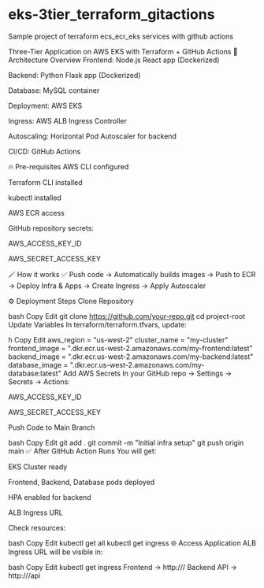 # eks-3tier_terraform_gitactions
Sample project of terraform ecs_ecr_eks services with github actions

Three-Tier Application on AWS EKS with Terraform + GitHub Actions
🚀 Architecture Overview
Frontend: Node.js React app (Dockerized)

Backend: Python Flask app (Dockerized)

Database: MySQL container

Deployment: AWS EKS

Ingress: AWS ALB Ingress Controller

Autoscaling: Horizontal Pod Autoscaler for backend

CI/CD: GitHub Actions

🔥 Pre-requisites
AWS CLI configured

Terraform CLI installed

kubectl installed

AWS ECR access

GitHub repository secrets:

AWS_ACCESS_KEY_ID

AWS_SECRET_ACCESS_KEY

🪄 How it works
✅ Push code → Automatically builds images → Push to ECR → Deploy Infra & Apps → Create Ingress → Apply Autoscaler

⚙️ Deployment Steps
Clone Repository

bash
Copy
Edit
git clone https://github.com/your-repo.git
cd project-root
Update Variables In terraform/terraform.tfvars, update:

h
Copy
Edit
aws_region      = "us-west-2"
cluster_name    = "my-cluster"
frontend_image  = "<your-aws-account>.dkr.ecr.us-west-2.amazonaws.com/my-frontend:latest"
backend_image   = "<your-aws-account>.dkr.ecr.us-west-2.amazonaws.com/my-backend:latest"
database_image  = "<your-aws-account>.dkr.ecr.us-west-2.amazonaws.com/my-database:latest"
Add AWS Secrets In your GitHub repo → Settings → Secrets → Actions:

AWS_ACCESS_KEY_ID

AWS_SECRET_ACCESS_KEY

Push Code to Main Branch

bash
Copy
Edit
git add .
git commit -m "Initial infra setup"
git push origin main
✅ After GitHub Action Runs
You will get:

EKS Cluster ready

Frontend, Backend, Database pods deployed

HPA enabled for backend

ALB Ingress URL

Check resources:

bash
Copy
Edit
kubectl get all
kubectl get ingress
🌐 Access Application
ALB Ingress URL will be visible in:

bash
Copy
Edit
kubectl get ingress
Frontend → http://<alb-dns-name>/
Backend API → http://<alb-dns-name>/api

